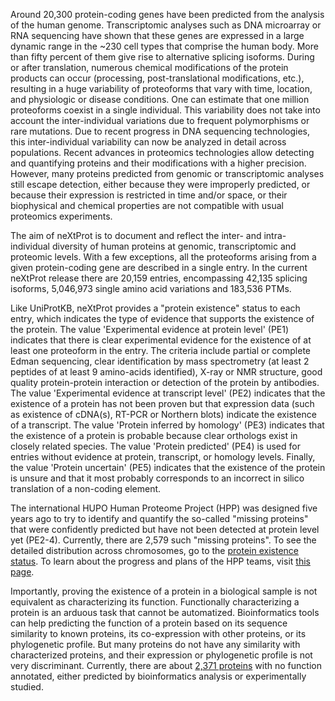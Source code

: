 
Around 20,300 protein-coding genes have been predicted from the analysis of the human genome. Transcriptomic analyses such as DNA microarray or RNA sequencing have shown that these genes are expressed in a large dynamic range in the &#126;230 cell types that comprise the human body. More than fifty percent of them give rise to alternative splicing isoforms. During or after translation, numerous chemical modifications of the protein products can occur (processing, post-translational modifications, etc.), resulting in a huge variability of proteoforms that vary with time, location, and physiologic or disease conditions. One can estimate that one million proteoforms coexist in a single individual. This variability does not take into account the inter-individual variations due to frequent polymorphisms or rare mutations. Due to recent progress in DNA sequencing technologies, this inter-individual variability can now be analyzed in detail across populations. Recent advances in proteomics technologies allow detecting and quantifying proteins and their modifications with a higher precision. However, many proteins predicted from genomic or transcriptomic analyses still escape detection, either because they were improperly predicted, or because their expression is restricted in time and/or space, or their biophysical and chemical properties are not compatible with usual proteomics experiments.

The aim of neXtProt is to document and reflect the inter- and intra-individual diversity of human proteins at genomic, transcriptomic and proteomic levels. With a few exceptions, all the proteoforms arising from a given protein-coding gene are described in a single entry. In the current neXtProt release there are 20,159 entries, encompassing 42,135 splicing isoforms, 5,046,973 single amino acid variations and 183,536 PTMs. 

Like UniProtKB, neXtProt provides a &#34;protein existence&#34; status to each entry, which indicates the type of evidence that supports the existence of the protein. The value &#39;Experimental evidence at protein level&#39; (PE1) indicates that there is clear experimental evidence for the existence of at least one proteoform in the entry. The criteria include partial or complete Edman sequencing, clear identification by mass spectrometry (at least 2 peptides of at least 9 amino-acids identified), X-ray or NMR structure, good quality protein-protein interaction or detection of the protein by antibodies. The value &#39;Experimental evidence at transcript level&#39; (PE2) indicates that the existence of a protein has not been proven but that expression data (such as existence of cDNA(s), RT-PCR or Northern blots) indicate the existence of a transcript. The value &#39;Protein inferred by homology&#39; (PE3) indicates that the existence of a protein is probable because clear orthologs exist in closely related species. The value &#39;Protein predicted&#39; (PE4) is used for entries without evidence at protein, transcript, or homology levels. Finally, the value &#39;Protein uncertain&#39; (PE5) indicates that the existence of the protein is unsure and that it most probably corresponds to an incorrect in silico translation of a non-coding element.

The international HUPO Human Proteome Project (HPP) was designed five years ago to try to identify and quantify the so-called &#34;missing proteins&#34; that were confidently predicted but have not been detected at protein level yet (PE2-4). Currently, there are 2,579 such &#34;missing proteins&#34;. To see the detailed distribution across chromosomes, go to the [protein existence status](/about/protein-existence). To learn about the progress and plans of the HPP teams, visit [this page](http://c-hpp.webhosting.rug.nl/tiki-index.php?page=Group%20composition).

Importantly, proving the existence of a protein in a biological sample is not equivalent as characterizing its function. Functionally characterizing a protein is an arduous task that cannot be automatized. Bioinformatics tools can help predicting the function of a protein based on its sequence similarity to known proteins, its co-expression with other proteins, or its phylogenetic profile. But many proteins do not have any similarity with characterized proteins, and their expression or phylogenetic profile is not very discriminant. Currently, there are about [2,371 proteins](/proteins/search?mode=advanced&queryId=NXQ_00022) with no function annotated, either predicted by bioinformatics analysis or experimentally studied.
